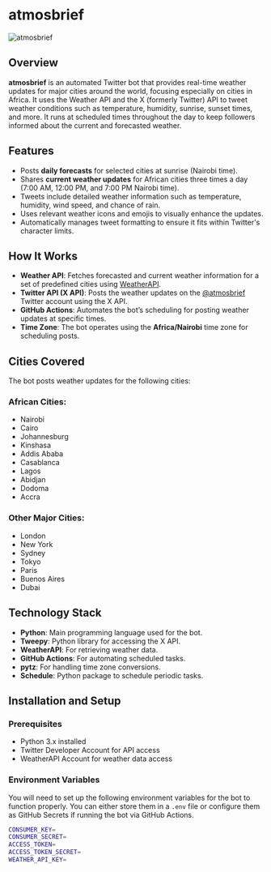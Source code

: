 # atmosbrief

![atmosbrief](https://img.shields.io/twitter/follow/atmosbrief?style=social)

## Overview
**atmosbrief** is an automated Twitter bot that provides real-time weather updates for major cities around the world, focusing especially on cities in Africa. It uses the Weather API and the X (formerly Twitter) API to tweet weather conditions such as temperature, humidity, sunrise, sunset times, and more. It runs at scheduled times throughout the day to keep followers informed about the current and forecasted weather.

## Features
- Posts **daily forecasts** for selected cities at sunrise (Nairobi time).
- Shares **current weather updates** for African cities three times a day (7:00 AM, 12:00 PM, and 7:00 PM Nairobi time).
- Tweets include detailed weather information such as temperature, humidity, wind speed, and chance of rain.
- Uses relevant weather icons and emojis to visually enhance the updates.
- Automatically manages tweet formatting to ensure it fits within Twitter's character limits.

## How It Works
- **Weather API**: Fetches forecasted and current weather information for a set of predefined cities using [WeatherAPI](https://www.weatherapi.com/).
- **Twitter API (X API)**: Posts the weather updates on the [@atmosbrief](https://twitter.com/atmosbrief) Twitter account using the X API.
- **GitHub Actions**: Automates the bot’s scheduling for posting weather updates at specific times.
- **Time Zone**: The bot operates using the **Africa/Nairobi** time zone for scheduling posts.

## Cities Covered
The bot posts weather updates for the following cities:

### African Cities:
- Nairobi
- Cairo
- Johannesburg
- Kinshasa
- Addis Ababa
- Casablanca
- Lagos
- Abidjan
- Dodoma
- Accra

### Other Major Cities:
- London
- New York
- Sydney
- Tokyo
- Paris
- Buenos Aires
- Dubai

## Technology Stack
- **Python**: Main programming language used for the bot.
- **Tweepy**: Python library for accessing the X API.
- **WeatherAPI**: For retrieving weather data.
- **GitHub Actions**: For automating scheduled tasks.
- **pytz**: For handling time zone conversions.
- **Schedule**: Python package to schedule periodic tasks.

## Installation and Setup

### Prerequisites
- Python 3.x installed
- Twitter Developer Account for API access
- WeatherAPI Account for weather data access

### Environment Variables
You will need to set up the following environment variables for the bot to function properly. You can either store them in a `.env` file or configure them as GitHub Secrets if running the bot via GitHub Actions.

```bash
CONSUMER_KEY=
CONSUMER_SECRET=
ACCESS_TOKEN=
ACCESS_TOKEN_SECRET=
WEATHER_API_KEY=

